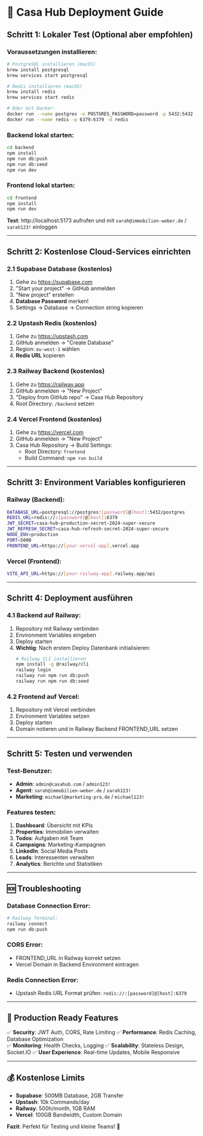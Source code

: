 # 🚀 Casa Hub Deployment Guide

## Schritt 1: Lokaler Test (Optional aber empfohlen)

### Voraussetzungen installieren:
```bash
# PostgreSQL installieren (macOS)
brew install postgresql
brew services start postgresql

# Redis installieren (macOS)
brew install redis
brew services start redis

# Oder mit Docker:
docker run --name postgres -e POSTGRES_PASSWORD=password -p 5432:5432 -d postgres
docker run --name redis -p 6379:6379 -d redis
```

### Backend lokal starten:
```bash
cd backend
npm install
npm run db:push
npm run db:seed
npm run dev
```

### Frontend lokal starten:
```bash
cd frontend
npm install
npm run dev
```

**Test**: http://localhost:5173 aufrufen und mit `sarah@immobilien-weber.de` / `sarah123!` einloggen

---

## Schritt 2: Kostenlose Cloud-Services einrichten

### 2.1 Supabase Database (kostenlos)
1. Gehe zu https://supabase.com
2. "Start your project" → GitHub anmelden
3. "New project" erstellen
4. **Database Password** merken!
5. Settings → Database → Connection string kopieren

### 2.2 Upstash Redis (kostenlos)  
1. Gehe zu https://upstash.com
2. GitHub anmelden → "Create Database"
3. Region: `eu-west-1` wählen
4. **Redis URL** kopieren

### 2.3 Railway Backend (kostenlos)
1. Gehe zu https://railway.app
2. GitHub anmelden → "New Project"
3. "Deploy from GitHub repo" → Casa Hub Repository
4. Root Directory: `/backend` setzen

### 2.4 Vercel Frontend (kostenlos)
1. Gehe zu https://vercel.com
2. GitHub anmelden → "New Project"  
3. Casa Hub Repository → Build Settings:
   - Root Directory: `frontend`
   - Build Command: `npm run build`

---

## Schritt 3: Environment Variables konfigurieren

### Railway (Backend):
```bash
DATABASE_URL=postgresql://postgres:[password]@[host]:5432/postgres
REDIS_URL=redis://:[password]@[host]:6379
JWT_SECRET=casa-hub-production-secret-2024-super-secure
JWT_REFRESH_SECRET=casa-hub-refresh-secret-2024-super-secure
NODE_ENV=production
PORT=5000
FRONTEND_URL=https://[your-vercel-app].vercel.app
```

### Vercel (Frontend):
```bash
VITE_API_URL=https://[your-railway-app].railway.app/api
```

---

## Schritt 4: Deployment ausführen

### 4.1 Backend auf Railway:
1. Repository mit Railway verbinden
2. Environment Variables eingeben
3. Deploy starten
4. **Wichtig**: Nach erstem Deploy Datenbank initialisieren:
   ```bash
   # Railway CLI installieren
   npm install -g @railway/cli
   railway login
   railway run npm run db:push
   railway run npm run db:seed
   ```

### 4.2 Frontend auf Vercel:
1. Repository mit Vercel verbinden  
2. Environment Variables setzen
3. Deploy starten
4. Domain notieren und in Railway Backend FRONTEND_URL setzen

---

## Schritt 5: Testen und verwenden

### Test-Benutzer:
- **Admin**: `admin@casahub.com` / `admin123!`
- **Agent**: `sarah@immobilien-weber.de` / `sarah123!` 
- **Marketing**: `michael@marketing-pro.de` / `michael123!`

### Features testen:
1. **Dashboard**: Übersicht mit KPIs
2. **Properties**: Immobilien verwalten
3. **Todos**: Aufgaben mit Team
4. **Campaigns**: Marketing-Kampagnen  
5. **LinkedIn**: Social Media Posts
6. **Leads**: Interessenten verwalten
7. **Analytics**: Berichte und Statistiken

---

## 🆘 Troubleshooting

### Database Connection Error:
```bash
# Railway Terminal:
railway connect
npm run db:push
```

### CORS Error:
- FRONTEND_URL in Railway korrekt setzen
- Vercel Domain in Backend Environment eintragen

### Redis Connection Error:
- Upstash Redis URL Format prüfen: `redis://:[password]@[host]:6379`

---

## 🎯 Production Ready Features

✅ **Security**: JWT Auth, CORS, Rate Limiting
✅ **Performance**: Redis Caching, Database Optimization  
✅ **Monitoring**: Health Checks, Logging
✅ **Scalability**: Stateless Design, Socket.IO
✅ **User Experience**: Real-time Updates, Mobile Responsive

---

## 💰 Kostenlose Limits

- **Supabase**: 500MB Database, 2GB Transfer
- **Upstash**: 10k Commands/day  
- **Railway**: 500h/month, 1GB RAM
- **Vercel**: 100GB Bandwidth, Custom Domain

**Fazit**: Perfekt für Testing und kleine Teams! 🚀
